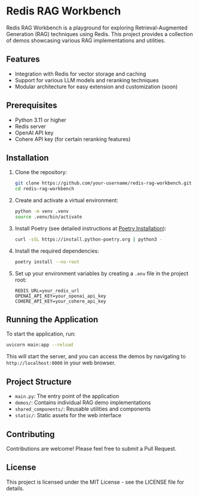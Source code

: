 # Redis RAG Workbench

Redis RAG Workbench is a playground for exploring Retrieval-Augmented Generation (RAG) techniques using Redis. This project provides a collection of demos showcasing various RAG implementations and utilities.

## Features

- Integration with Redis for vector storage and caching
- Support for various LLM models and reranking techniques
- Modular architecture for easy extension and customization (soon)

## Prerequisites

- Python 3.11 or higher
- Redis server
- OpenAI API key
- Cohere API key (for certain reranking features)

## Installation

1. Clone the repository:
   ```bash
   git clone https://github.com/your-username/redis-rag-workbench.git
   cd redis-rag-workbench
   ```

2. Create and activate a virtual environment:
   ```bash
   python -m venv .venv
   source .venv/bin/activate
   ```

3. Install Poetry (see detailed instructions at [Poetry Installation](https://python-poetry.org/docs/#installation)):
   ```bash
   curl -sSL https://install.python-poetry.org | python3 -
   ```

3. Install the required dependencies:
   ```bash
   poetry install --no-root
   ```

4. Set up your environment variables by creating a `.env` file in the project root:
   ```env
   REDIS_URL=your_redis_url
   OPENAI_API_KEY=your_openai_api_key
   COHERE_API_KEY=your_cohere_api_key
   ```

## Running the Application

To start the application, run:

```bash
uvicorn main:app --reload
```

This will start the server, and you can access the demos by navigating to `http://localhost:8000` in your web browser.

## Project Structure

- `main.py`: The entry point of the application
- `demos/`: Contains individual RAG demo implementations
- `shared_components/`: Reusable utilities and components
- `static/`: Static assets for the web interface

## Contributing

Contributions are welcome! Please feel free to submit a Pull Request.

## License

This project is licensed under the MIT License - see the LICENSE file for details.